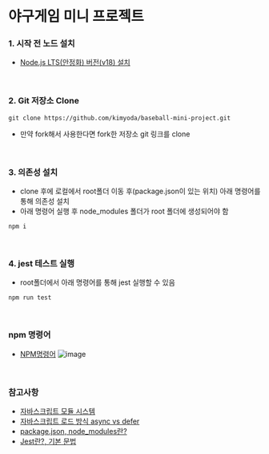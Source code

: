 # 야구게임 미니 프로젝트

### 1. 시작 전 노드 설치
- [Node.js LTS(안정화) 버전(v18) 설치](https://nodejs.org/ko/download)

<br />

### 2. Git 저장소 Clone
```
git clone https://github.com/kimyoda/baseball-mini-project.git
```
- 만약 fork해서 사용한다면 fork한 저장소 git 링크를 clone

<br />

### 3. 의존성 설치
- clone 후에 로컬에서 root폴더 이동 후(package.json이 있는 위치) 아래 명령어를 통해 의존성 설치
- 아래 명령어 실행 후 node_modules 폴더가 root 폴더에 생성되어야 함
```
npm i
```

<br />

### 4. jest 테스트 실행
- root폴더에서 아래 명령어를 통해 jest 실행할 수 있음
```
npm run test
```

<br />

### npm 명령어
- [NPM명령어](https://bogyum-uncle.tistory.com/107)
![image](https://github.com/kimyoda/baseball-mini-project/assets/141495978/d905a6f1-aebf-4714-af08-a761e593ea53)

<br />

### 참고사항
- [자바스크립트 모듈 시스템](https://ko.javascript.info/modules-intro)
- [자바스크립트 로드 방식 async vs defer](https://wormwlrm.github.io/2021/03/01/Async-Defer-Attributes-of-Script-Tag.html)
- [package.json, node_modules란?](https://velog.io/@dongjun187/package.json-nodemodules-package-lock.json-%EB%8A%94-%EB%AD%98%EA%B9%8C)
- [Jest란?, 기본 문법](https://inpa.tistory.com/entry/JEST-%F0%9F%93%9A-jest-%EB%AC%B8%EB%B2%95-%EC%A0%95%EB%A6%AC)